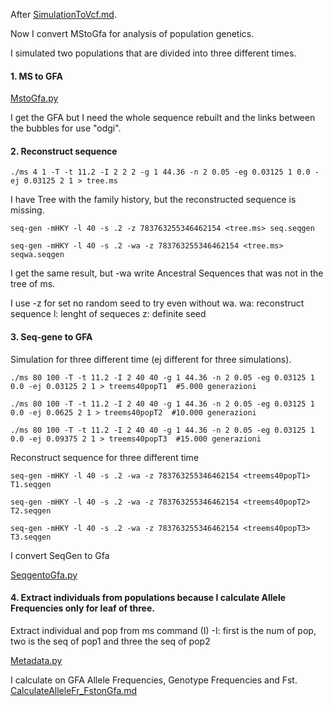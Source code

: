 After [SimulationToVcf.md](SimulationToVcf.md). 

Now I convert MStoGfa for analysis of population genetics.

I simulated two populations that are divided into three different times.

#### 1. MS to GFA
 
[MstoGfa.py](/MstoGfa.py)

I get the GFA but I need the whole sequence rebuilt and the links between the bubbles for use "odgi".

#### 2. Reconstruct sequence 

```
./ms 4 1 -T -t 11.2 -I 2 2 2 -g 1 44.36 -n 2 0.05 -eg 0.03125 1 0.0 -ej 0.03125 2 1 > tree.ms 
```
I have Tree with the family history, but the reconstructed sequence is missing.
 ```
 seq-gen -mHKY -l 40 -s .2 -z 783763255346462154 <tree.ms> seq.seqgen
```
 ```
 seq-gen -mHKY -l 40 -s .2 -wa -z 783763255346462154 <tree.ms> seqwa.seqgen
```
 I get the same result, but -wa write Ancestral Sequences that was not in the tree of ms.

I use -z for set no random seed to try even without wa. 
wa: reconstruct sequence
l: lenght of sequeces
z: definite seed
 
 #### 3. Seq-gene to GFA
 Simulation for three different time (ej different for three simulations). 

```
./ms 80 100 -T -t 11.2 -I 2 40 40 -g 1 44.36 -n 2 0.05 -eg 0.03125 1 0.0 -ej 0.03125 2 1 > treems40popT1  #5.000 generazioni
```
```
./ms 80 100 -T -t 11.2 -I 2 40 40 -g 1 44.36 -n 2 0.05 -eg 0.03125 1 0.0 -ej 0.0625 2 1 > treems40popT2  #10.000 generazioni
```
```
./ms 80 100 -T -t 11.2 -I 2 40 40 -g 1 44.36 -n 2 0.05 -eg 0.03125 1 0.0 -ej 0.09375 2 1 > treems40popT3  #15.000 generazioni 
```
Reconstruct sequence for three different time

```
seq-gen -mHKY -l 40 -s .2 -wa -z 783763255346462154 <treems40popT1> T1.seqgen
 ```
 ```
seq-gen -mHKY -l 40 -s .2 -wa -z 783763255346462154 <treems40popT2> T2.seqgen
 ```
 ```
seq-gen -mHKY -l 40 -s .2 -wa -z 783763255346462154 <treems40popT3> T3.seqgen
 ```

I convert SeqGen to Gfa

[SeqgentoGfa.py](/SeqgenToGfa.py)

 
#### 4. Extract individuals from populations because I calculate Allele Frequencies only for leaf of three.

Extract individual and pop from ms command (I)
-I: first is the num of pop, two is the seq of pop1 and three the seq of pop2

[Metadata.py](/Metadata.py)

I calculate on GFA Allele Frequencies, Genotype Frequencies and Fst.
[CalculateAlleleFr_FstonGfa.md](CalculateAlleleFr_FstonGfa.md)
 
 
